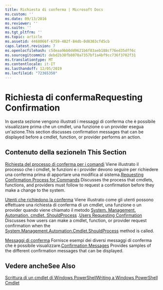 ```yaml
---
title: Richiesta di conferma | Microsoft Docs
ms.custom: ''
ms.date: 09/13/2016
ms.reviewer: ''
ms.suite: ''
ms.tgt_pltfrm: ''
ms.topic: article
ms.assetid: 4468066f-6759-402f-84db-0d8303cfd5cb
caps.latest.revision: 7
ms.openlocfilehash: c5deaa9bb0dd9621b6f03aeb188cf76ed35dff6c
ms.sourcegitcommit: debd2b38fb8070a7357bf1a4bf9cc736f3702f31
ms.translationtype: MT
ms.contentlocale: it-IT
ms.lasthandoff: 12/05/2019
ms.locfileid: "72365350"
---
```

# <a name="requesting-confirmation"></a><span data-ttu-id="94bfa-102">Richiesta di conferma</span><span class="sxs-lookup"><span data-stu-id="94bfa-102">Requesting Confirmation</span></span>

<span data-ttu-id="94bfa-103">In questa sezione vengono illustrati i messaggi di conferma che è possibile visualizzare prima che un cmdlet, una funzione o un provider esegua un'azione.</span><span class="sxs-lookup"><span data-stu-id="94bfa-103">This section discusses confirmation messages that can be displayed before a cmdlet, function, or provider performs an action.</span></span>

## <a name="in-this-section"></a><span data-ttu-id="94bfa-104">Contenuto della sezione</span><span class="sxs-lookup"><span data-stu-id="94bfa-104">In This Section</span></span>

<span data-ttu-id="94bfa-105">[Richiesta del processo di conferma per i comandi](./requesting-confirmation-from-cmdlets.md) Viene illustrato il processo che i cmdlet, le funzioni e i provider devono seguire per richiedere una conferma prima di apportare una modifica al sistema.</span><span class="sxs-lookup"><span data-stu-id="94bfa-105">[Requesting Confirmation Process for Commands](./requesting-confirmation-from-cmdlets.md) Discusses the process that cmdlets, functions, and providers must follow to request a confirmation before they make a change to the system.</span></span>

<span data-ttu-id="94bfa-106">[Utenti che richiedono la conferma](./users-requesting-confirmation.md) Viene illustrato come gli utenti possono effettuare una richiesta di conferma di un cmdlet, una funzione o un provider quando viene chiamato il metodo [System. Management. Automation. cmdlet. ShouldProcess](/dotnet/api/System.Management.Automation.Cmdlet.ShouldProcess) .</span><span class="sxs-lookup"><span data-stu-id="94bfa-106">[Users Requesting Confirmation](./users-requesting-confirmation.md) Discusses how users can make a cmdlet, function, or provider request confirmation when the [System.Management.Automation.Cmdlet.ShouldProcess](/dotnet/api/System.Management.Automation.Cmdlet.ShouldProcess) method is called.</span></span>

<span data-ttu-id="94bfa-107">[Messaggi di conferma](./confirmation-messages.md) Fornisce esempi dei diversi messaggi di conferma che è possibile visualizzare.</span><span class="sxs-lookup"><span data-stu-id="94bfa-107">[Confirmation Messages](./confirmation-messages.md) Provides samples of the different confirmation messages that can be displayed.</span></span>

## <a name="see-also"></a><span data-ttu-id="94bfa-108">Vedere anche</span><span class="sxs-lookup"><span data-stu-id="94bfa-108">See Also</span></span>

[<span data-ttu-id="94bfa-109">Scrittura di un cmdlet di Windows PowerShell</span><span class="sxs-lookup"><span data-stu-id="94bfa-109">Writing a Windows PowerShell Cmdlet</span></span>](./writing-a-windows-powershell-cmdlet.md)
